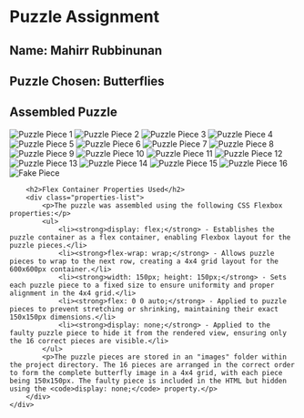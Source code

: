 <!DOCTYPE html>
<body>
    <div class="container">
        <h1>Puzzle Assignment</h1>
        <h2>Name: Mahirr Rubbinunan </h2>
        <h2>Puzzle Chosen: Butterflies</h2> 
        <h2>Assembled Puzzle</h2>
        <div class="puzzle-container">
            <!-- 4x4 grid of 16 pieces + 1 Fake piece -->
            <img src="images/butterfly/1" alt="Puzzle Piece 1" class="puzzle-piece">
            <img src="images/butterfly-piece-2.jpg" alt="Puzzle Piece 2" class="puzzle-piece">
            <img src="images/butterfly-piece-3.jpg" alt="Puzzle Piece 3" class="puzzle-piece">
            <img src="images/butterfly-piece-4.jpg" alt="Puzzle Piece 4" class="puzzle-piece">
            <img src="images/butterfly-piece-5.jpg" alt="Puzzle Piece 5" class="puzzle-piece">
            <img src="images/butterfly-piece-6.jpg" alt="Puzzle Piece 6" class="puzzle-piece">
            <img src="images/butterfly-piece-7.jpg" alt="Puzzle Piece 7" class="puzzle-piece">
            <img src="images/butterfly-piece-8.jpg" alt="Puzzle Piece 8" class="puzzle-piece">
            <img src="images/butterfly-piece-9.jpg" alt="Puzzle Piece 9" class="puzzle-piece">
            <img src="images/butterfly-piece-10.jpg" alt="Puzzle Piece 10" class="puzzle-piece">
            <img src="images/butterfly-piece-11.jpg" alt="Puzzle Piece 11" class="puzzle-piece">
            <img src="images/butterfly-piece-12.jpg" alt="Puzzle Piece 12" class="puzzle-piece">
            <img src="images/butterfly-piece-13.jpg" alt="Puzzle Piece 13" class="puzzle-piece">
            <img src="images/butterfly-piece-14.jpg" alt="Puzzle Piece 14" class="puzzle-piece">
            <img src="images/butterfly-piece-15.jpg" alt="Puzzle Piece 15" class="puzzle-piece">
            <img src="images/butterfly-piece-16.jpg" alt="Puzzle Piece 16" class="puzzle-piece">
            <img src="images/butterfly-piece-faulty.jpg" alt="Fake Piece" class="puzzle-piece Fake-piece">
        </div>

        <h2>Flex Container Properties Used</h2>
        <div class="properties-list">
            <p>The puzzle was assembled using the following CSS Flexbox properties:</p>
            <ul>
                <li><strong>display: flex;</strong> - Establishes the puzzle container as a flex container, enabling Flexbox layout for the puzzle pieces.</li>
                <li><strong>flex-wrap: wrap;</strong> - Allows puzzle pieces to wrap to the next row, creating a 4x4 grid layout for the 600x600px container.</li>
                <li><strong>width: 150px; height: 150px;</strong> - Sets each puzzle piece to a fixed size to ensure uniformity and proper alignment in the 4x4 grid.</li>
                <li><strong>flex: 0 0 auto;</strong> - Applied to puzzle pieces to prevent stretching or shrinking, maintaining their exact 150x150px dimensions.</li>
                <li><strong>display: none;</strong> - Applied to the faulty puzzle piece to hide it from the rendered view, ensuring only the 16 correct pieces are visible.</li>
            </ul>
            <p>The puzzle pieces are stored in an "images" folder within the project directory. The 16 pieces are arranged in the correct order to form the complete butterfly image in a 4x4 grid, with each piece being 150x150px. The faulty piece is included in the HTML but hidden using the <code>display: none;</code> property.</p>
        </div>
    </div>
</body>
</html>
